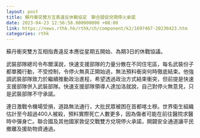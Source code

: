 ```yaml
---
layout: post
title: 蘇丹衝突雙方互責違反休戰協定　聯合國促兌現停火承諾
date: 2023-04-23 12:56:58.000000000 +08:00
link: https://news.rthk.hk/rthk/ch/component/k2/1697467-20230423.htm
categories: rthk
---
```


蘇丹衝突雙方互相指責違反本應從星期五開始、為期3日的休戰協議。

武裝部隊總司令布爾漢說，快速支援部隊的力量分散在不同住宅區，每名武裝份子都單獨行動，不受控制，令停火無真正開始過，無法預料衝突何時徹底結束。他強調武裝部隊致力於繼續推動政治進程，希望透過政治方式結束衝突，但前提是快速支援部隊併入武裝部隊。快速支援部隊領導人達加洛就說，自己對停火無意見，只是武裝部隊不守承諾。

連日激戰令機場受損，道路無法通行，大批民眾被困在首都喀土穆。世界衛生組織估計至今超過400人被殺，預料實際死亡人數更多，因為傷者可能在前往醫院求醫時中彈身亡。聯合國及其他國家敦促交戰雙方兌現停火承諾，開闢安全通道讓平民撤離及援助物資通過。
